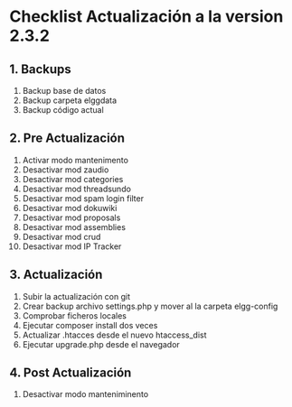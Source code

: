 # Checklist Actualización a la version 2.3.2

## 1. Backups
  1. Backup base de datos
  2. Backup carpeta elggdata
  3. Backup código actual

## 2. Pre Actualización
  1. Activar modo mantenimento
  2. Desactivar mod zaudio
  3. Desactivar mod categories
  4. Desactivar mod threadsundo
  5. Desactivar mod spam login filter
  6. Desactivar mod dokuwiki
  7. Desactivar mod proposals
  8. Desactivar mod assemblies
  9. Desactivar mod crud
  10. Desactivar mod IP Tracker

## 3. Actualización
  1. Subir la actualización con git
  2. Crear backup archivo settings.php y mover al la carpeta elgg-config
  3. Comprobar ficheros locales
  4. Ejecutar composer install dos veces
  5. Actualizar .htacces desde el nuevo htaccess_dist
  6. Ejecutar upgrade.php desde el navegador

## 4. Post Actualización
  1. Desactivar modo manteniminento  
